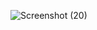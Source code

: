![Screenshot (20)](https://github.com/sabari038/React-727722eucy038-cc1-Q7/assets/151620115/9981a64f-0def-47ff-a306-3e12d6097fa5)

